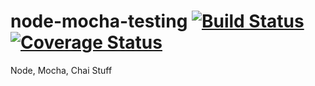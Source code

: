 # node-mocha-testing [![Build Status](https://travis-ci.org/BryanDuplantis/node-mocha-testing.svg?branch=master)](https://travis-ci.org/BryanDuplantis/node-mocha-testing) [![Coverage Status](https://coveralls.io/repos/BryanDuplantis/node-mocha-testing/badge.svg?branch=master&service=github)](https://coveralls.io/github/BryanDuplantis/node-mocha-testing?branch=master)

Node, Mocha, Chai Stuff
